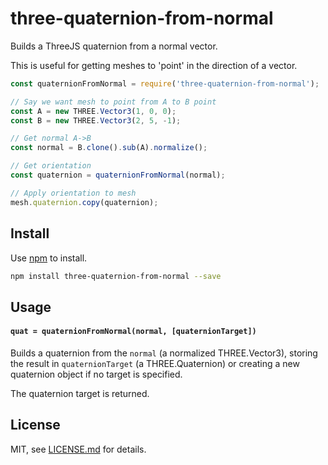 # three-quaternion-from-normal

Builds a ThreeJS quaternion from a normal vector.

This is useful for getting meshes to 'point' in the direction of a vector.

```js
const quaternionFromNormal = require('three-quaternion-from-normal');

// Say we want mesh to point from A to B point
const A = new THREE.Vector3(1, 0, 0);
const B = new THREE.Vector3(2, 5, -1);

// Get normal A->B
const normal = B.clone().sub(A).normalize();

// Get orientation
const quaternion = quaternionFromNormal(normal);

// Apply orientation to mesh
mesh.quaternion.copy(quaternion);
```

## Install

Use [npm](https://npmjs.com/) to install.

```sh
npm install three-quaternion-from-normal --save
```

## Usage

#### `quat = quaternionFromNormal(normal, [quaternionTarget])`

Builds a quaternion from the `normal` (a normalized THREE.Vector3), storing the result in `quaternionTarget` (a THREE.Quaternion) or creating a new quaternion object if no target is specified.

The quaternion target is returned.

## License

MIT, see [LICENSE.md](http://github.com/mattdesl/three-quaternion-from-normal/blob/master/LICENSE.md) for details.
